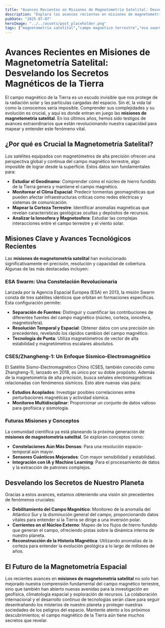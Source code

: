```yaml
---
title: "Avances Recientes en Misiones de Magnetometría Satelital: Desvelando los Secretos Magnéticos de la Tierra"
description: "Explora los avances recientes en misiones de magnetometría satelital, como ESA Swarm y CSES/Zhangheng-1, y cómo están transformando nuestra comprensión del campo magnético terrestre y sus implicaciones para el geodinamo, el clima espacial y la geología."
pubDate: "2025-07-07"
heroImage: "../../assets/post_placeholder.png"
tags: ["magnetometria satelital","campo magnetico terrestre","esa swarm"]
---
```



# Avances Recientes en Misiones de Magnetometría Satelital: Desvelando los Secretos Magnéticos de la Tierra

El campo magnético de la Tierra es un escudo invisible que nos protege de la radiación solar y las partículas cargadas del espacio. Sin él, la vida tal como la conocemos sería imposible. Comprender sus complejidades y su evolución es crucial, y aquí es donde entran en juego las **misiones de magnetometría satelital**. En los últimos años, hemos sido testigos de avances extraordinarios que están revolucionando nuestra capacidad para mapear y entender este fenómeno vital.

## ¿Por qué es Crucial la Magnetometría Satelital?

Los satélites equipados con magnetómetros de alta precisión ofrecen una perspectiva global y continua del campo magnético terrestre, algo imposible de lograr desde la superficie. Estos datos son fundamentales para:

*   **Estudiar el Geodinamo**: Comprender cómo el núcleo de hierro fundido de la Tierra genera y mantiene el campo magnético.
*   **Monitorear el Clima Espacial**: Predecir tormentas geomagnéticas que pueden afectar infraestructuras críticas como redes eléctricas y sistemas de comunicación.
*   **Mapear la Corteza Terrestre**: Identificar anomalías magnéticas que revelan características geológicas ocultas y depósitos de recursos.
*   **Analizar la Ionosfera y Magnetosfera**: Estudiar las complejas interacciones entre el campo terrestre y el viento solar.

## Misiones Clave y Avances Tecnológicos Recientes

Las **misiones de magnetometría satelital** han evolucionado significativamente en precisión, resolución y capacidad de cobertura. Algunas de las más destacadas incluyen:

### ESA Swarm: Una Constelación Revolucionaria

Lanzada por la Agencia Espacial Europea (ESA) en 2013, la misión Swarm consta de tres satélites idénticos que orbitan en formaciones específicas. Esta configuración permite:

*   **Separación de Fuentes**: Distinguir y cuantificar las contribuciones de diferentes fuentes del campo magnético (núcleo, corteza, ionosfera, magnetosfera).
*   **Resolución Temporal y Espacial**: Obtener datos con una precisión sin precedentes, revelando los rápidos cambios del campo magnético.
*   **Tecnología de Punta**: Utiliza magnetómetros de vector de alta estabilidad y magnetómetros escalares absolutos.

### CSES/Zhangheng-1: Un Enfoque Sísmico-Electromagnético

El Satélite Sismo-Electromagnético Chino (CSES, también conocido como Zhangheng-1), lanzado en 2018, es único por su doble propósito. Además de la magnetometría de alta precisión, busca señales electromagnéticas relacionadas con fenómenos sísmicos. Esto abre nuevas vías para:

*   **Estudios Acoplados**: Investigar posibles correlaciones entre perturbaciones magnéticas y actividad sísmica.
*   **Monitoreo Multidisciplinar**: Proporcionar un conjunto de datos valioso para geofísica y sismología.

### Futuras Misiones y Conceptos

La comunidad científica ya está planeando la próxima generación de **misiones de magnetometría satelital**. Se exploran conceptos como:

*   **Constelaciones Aún Más Densas**: Para una resolución espacio-temporal aún mayor.
*   **Sensores Cuánticos Mejorados**: Con mayor sensibilidad y estabilidad.
*   **Integración con IA y Machine Learning**: Para el procesamiento de datos y la extracción de patrones complejos.

## Desvelando los Secretos de Nuestro Planeta

Gracias a estos avances, estamos obteniendo una visión sin precedentes de fenómenos cruciales:

*   **Debilitamiento del Campo Magnético**: Monitoreo de la anomalía del Atlántico Sur y la disminución general del campo, proporcionando datos vitales para entender si la Tierra se dirige a una inversión polar.
*   **Corrientes en el Núcleo Externo**: Mapeo de los flujos de hierro fundido que generan el campo, ofreciendo pistas sobre la dinámica interna de nuestro planeta.
*   **Reconstrucción de la Historia Magnética**: Utilizando anomalías de la corteza para entender la evolución geológica a lo largo de millones de años.

## El Futuro de la Magnetometría Espacial

Los recientes avances en **misiones de magnetometría satelital** no solo han mejorado nuestra comprensión fundamental del campo magnético terrestre, sino que también han abierto nuevas avenidas para la investigación en geofísica, climatología espacial y exploración de recursos. La colaboración internacional y el desarrollo continuo de tecnologías serán clave para seguir desentrañando los misterios de nuestro planeta y proteger nuestras sociedades de los peligros del espacio. Mantente atento a los próximos descubrimientos; el campo magnético de la Tierra aún tiene muchos secretos que revelar.

